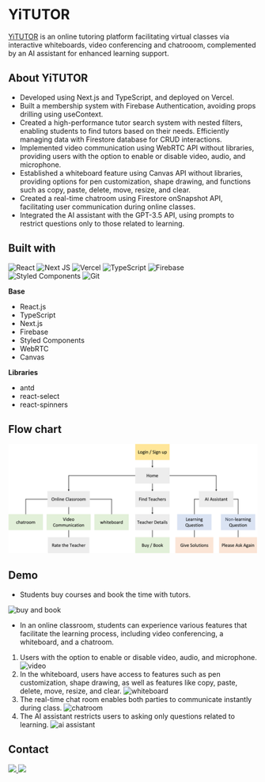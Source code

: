 # YiTUTOR

[YiTUTOR](https://yitutor.vercel.app/) is an online tutoring platform facilitating virtual classes via interactive whiteboards, video conferencing and chatrooom, complemented by an AI assistant for enhanced learning support.

## About YiTUTOR

-   Developed using Next.js and TypeScript, and deployed on Vercel.
-   Built a membership system with Firebase Authentication, avoiding props drilling using useContext.
-   Created a high-performance tutor search system with nested filters, enabling students to find tutors based on their needs. Efficiently managing data with Firestore database for CRUD interactions.
-   Implemented video communication using WebRTC API without libraries, providing users with the option to enable or disable video, audio, and microphone.
-   Established a whiteboard feature using Canvas API without libraries, providing options for pen customization, shape drawing, and functions such as copy, paste, delete, move, resize, and clear.
-   Created a real-time chatroom using Firestore onSnapshot API, facilitating user communication during online classes.
-   Integrated the AI assistant with the GPT-3.5 API, using prompts to restrict questions only to those related to learning.

## Built with

<!-- [![My Skills](https://skillicons.dev/icons?i=react,ts,nextjs,vercel,firebase,styledcomponents, git&theme=light)] -->

![React](https://img.shields.io/badge/react-%2320232a.svg?style=for-the-badge&logo=react&logoColor=%2361DAFB)
![Next JS](https://img.shields.io/badge/Next-black?style=for-the-badge&logo=next.js&logoColor=white)
![Vercel](https://img.shields.io/badge/vercel-%23000000.svg?style=for-the-badge&logo=vercel&logoColor=white)
![TypeScript](https://img.shields.io/badge/typescript-%23007ACC.svg?style=for-the-badge&logo=typescript&logoColor=white)
![Firebase](https://img.shields.io/badge/firebase-%23039BE5.svg?style=for-the-badge&logo=firebase)
![Styled Components](https://img.shields.io/badge/styled--components-DB7093?style=for-the-badge&logo=styled-components&logoColor=white)
![Git](https://img.shields.io/badge/git-%23F05033.svg?style=for-the-badge&logo=git&logoColor=white)

**Base**

-   React.js
-   TypeScript
-   Next.js
-   Firebase
-   Styled Components
-   WebRTC
-   Canvas

**Libraries**

-   antd
-   react-select
-   react-spinners

## Flow chart

![YiTUTOR](./assets//images/flow_chart.png)

## Demo

-   Students buy courses and book the time with tutors.

![buy and book](./assets/demos/buy_and_book.gif)

-   In an online classroom, students can experience various features that facilitate the learning process, including video conferencing, a whiteboard, and a chatroom.

1. Users with the option to enable or disable video, audio, and microphone.
   ![video](./assets/demos/video.gif)
2. In the whiteboard, users have access to features such as pen customization, shape drawing, as well as features like copy, paste, delete, move, resize, and clear.
   ![whiteboard](./assets/demos/whiteboard.gif)
3. The real-time chat room enables both parties to communicate instantly during class.
   ![chatroom](./assets/demos/chatroom.gif)
4. The AI assistant restricts users to asking only questions related to learning.
   ![ai assistant](./assets/demos/ai-assistant.gif)

## Contact

 <a href="https://www.linkedin.com/in/yi-ting-lin-082265233/" text-decoration="none">
    <img src="https://img.shields.io/badge/LinkedIn-0077B5?style=for-the-badge&logo=linkedin&logoColor=white" />
  </a>
  <a href="mailto:etlin1401@gmail.com">
    <img src="https://img.shields.io/badge/Gmail-D14836?style=for-the-badge&logo=gmail&logoColor=white" />
  </a>
